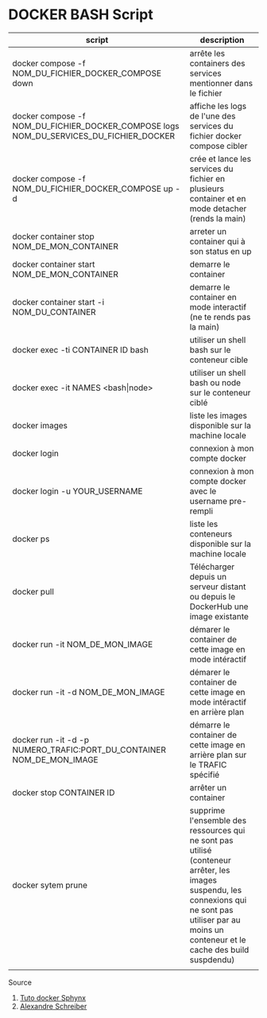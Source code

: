 DOCKER BASH Script
======================

| script | description |
|---------|-------------|
| docker compose -f NOM_DU_FICHIER_DOCKER_COMPOSE down | arrête les containers des services mentionner dans le fichier |
| docker compose -f NOM_DU_FICHIER_DOCKER_COMPOSE logs NOM_DU_SERVICES_DU_FICHIER_DOCKER | affiche les logs de l'une des services du fichier docker compose cibler |
| docker compose -f NOM_DU_FICHIER_DOCKER_COMPOSE up -d | crée et lance les services du fichier en plusieurs container et en mode detacher (rends la main)  |
| docker container stop NOM_DE_MON_CONTAINER | arreter un container qui à son status en up |
| docker container start NOM_DE_MON_CONTAINER | demarre le container |
| docker container start -i NOM_DU_CONTAINER | demarre le container en mode interactif (ne te rends pas la main) |
| docker exec -ti CONTAINER ID bash | utiliser un shell bash sur le conteneur cible |
| docker exec -it NAMES <bash\|node> | utiliser un shell bash ou node sur le conteneur ciblé |
| docker images | liste les images disponible sur la machine locale |
| docker login | connexion à mon compte docker |
| docker login -u YOUR_USERNAME | connexion à mon compte docker avec le username pre-rempli |
| docker ps | liste les conteneurs disponible sur la machine locale |
| docker pull | Télécharger depuis un serveur distant ou depuis le DockerHub une image existante |
| docker run -it NOM_DE_MON_IMAGE | démarer le container de cette image en mode intéractif |
| docker run -it -d NOM_DE_MON_IMAGE | démarer le container de cette image en mode intéractif en arrière plan|
| docker run -it -d -p NUMERO_TRAFIC:PORT_DU_CONTAINER NOM_DE_MON_IMAGE | démarre le container de cette image en arrière plan sur le TRAFIC spécifié |
| docker stop CONTAINER ID | arrêter un container |
| docker sytem prune | supprime l'ensemble des ressources qui ne sont pas utilisé (conteneur arrêter, les images suspendu, les connexions qui ne sont pas utiliser par au moins un conteneur et le cache des build suspdendu) |
|||

Source
1. [Tuto docker Sphynx](https://www.youtube.com/watch?v=sn6PlRf-UHk&t=1930s)
2. [Alexandre Schreiber](https://github.com/Eranos31)
